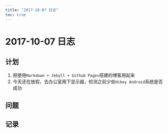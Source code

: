 ```yaml
---
title: "2017-10-07 日志"
toc: true
---
```


# 2017-10-07 日志

## 计划

1. 把使用`Markdown + Jekyll + Github Pages`搭建的博客用起来
2. 今天还在放假，去办公室用下显示器，检测之前少些`Hikey Android`系统是否成功

## 问题

## 记录
